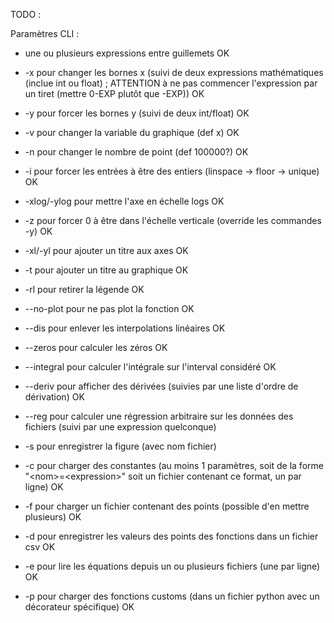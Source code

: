 TODO :

Paramètres CLI :
 - une ou plusieurs expressions entre guillemets OK
 - -x pour changer les bornes x (suivi de deux expressions mathématiques (inclue int ou float) ; ATTENTION à ne pas commencer l'expression par un tiret (mettre 0-EXP plutôt que -EXP)) OK
 - -y pour forcer les bornes y (suivi de deux int/float) OK
 - -v pour changer la variable du graphique (def x) OK
 - -n pour changer le nombre de point (def 100000?) OK
 - -i pour forcer les entrées à être des entiers (linspace -> floor -> unique) OK
 - -xlog/-ylog pour mettre l'axe en échelle logs OK
 - -z pour forcer 0 à être dans l'échelle verticale (override les commandes -y) OK

 - -xl/-yl pour ajouter un titre aux axes OK
 - -t pour ajouter un titre au graphique OK
 - -rl pour retirer la légende OK
 - --no-plot pour ne pas plot la fonction OK
 - --dis pour enlever les interpolations linéaires OK

 - --zeros pour calculer les zéros OK
 - --integral pour calculer l'intégrale sur l'interval considéré OK
 - --deriv pour afficher des dérivées (suivies par une liste d'ordre de dérivation) OK
 - --reg pour calculer une régression arbitraire sur les données des fichiers (suivi par une expression quelconque)

 - -s pour enregistrer la figure (avec nom fichier)
 - -c pour charger des constantes (au moins 1 paramètres, soit de la forme "\<nom\>=\<expression\>" soit un fichier contenant ce format, un par ligne) OK
 - -f pour charger un fichier contenant des points (possible d'en mettre plusieurs) OK
 - -d pour enregistrer les valeurs des points des fonctions dans un fichier csv OK
 - -e pour lire les équations depuis un ou plusieurs fichiers (une par ligne) OK
 - -p pour charger des fonctions customs (dans un fichier python avec un décorateur spécifique) OK
